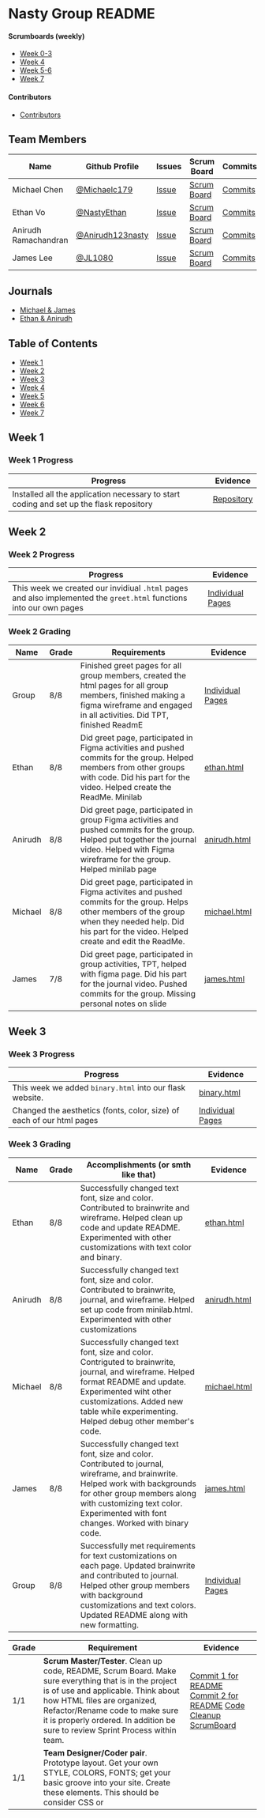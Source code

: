 # Nasty Group README

#### Scrumboards (weekly)
* [Week 0-3](https://github.com/NastyEthan/flask_portfolio/projects/1)
* [Week 4](https://2github.com/NastyEthan/flask_portfolio/projects/2)
* [Week 5-6](https://github.com/NastyEthan/flask_portfolio/projects/3)
* [Week 7](https://github.com/NastyEthan/flask_portfolio/projects/4)

#### Contributors
* [Contributors](https://github.com/NastyEthan/flask_portfolio/graphs/contributors)

## Team Members
| Name | Github Profile | Issues | Scrum Board | Commits | MiniLab |
| - | - | - | - | - | -|
| Michael Chen | [@Michaelc179](https://github.com/Michaelc179) |  [Issue](https://github.com/NastyEthan/flask_portfolio/issues?q=assignee%3AMichaelc179) | [Scrum Board](https://github.com/NastyEthan/flask_portfolio/projects/1?card_filter_query=assignee%3Amichaelc179) | [Commits](https://github.com/NastyEthan/flask_portfolio/commits?author=michaelc179) | [michael.html](https://github.com/NastyEthan/flask_portfolio/blob/main/templates/michael.html)
| Ethan Vo | [@NastyEthan](https://github.com/NastyEthan) | [Issue](https://github.com/NastyEthan/flask_portfolio/issues?q=assignee%3ANastyEthan) | [Scrum Board](https://github.com/NastyEthan/flask_portfolio/projects/1?card_filter_query=assignee%3ANastyEthan) | [Commits](https://github.com/NastyEthan/flask_portfolio/commits?author=NastyEthan) |[ethan.html](https://github.com/NastyEthan/flask_portfolio/blob/main/templates/ethan.html) |
| Anirudh Ramachandran | [@Anirudh123nasty](https://github.com/Anirudh123nasty) | [Issue](https://github.com/NastyEthan/flask_portfolio/issues?q=assignee%3AAnirudh123nasty) | [Scrum Board](https://github.com/NastyEthan/flask_portfolio/projects/1?card_filter_query=assignee%3AAnirudh123nasty) | [Commits](https://github.com/NastyEthan/flask_portfolio/commits?author=Anirudh123nasty) | [anirudh.html](https://github.com/NastyEthan/flask_portfolio/blob/main/templates/anirudh.html) |
| James Lee | [@JL1080](https://github.com/JL1080) | [Issue](https://github.com/NastyEthan/flask_portfolio/issues?q=assignee%3AJL1080) | [Scrum Board](https://github.com/NastyEthan/flask_portfolio/projects/1?card_filter_query=assignee%3AJL1080) | [Commits](https://github.com/NastyEthan/flask_portfolio/commits?author=JL1080) | [james.html](https://github.com/NastyEthan/flask_portfolio/blob/main/templates/james.html) |

## Journals
* [Michael & James](https://docs.google.com/document/d/1Kcb8k2XW2PODSQW_EKFYb1XKB39VrwB-OEAnCMM7Frs/edit?usp=sharing)
* [Ethan & Anirudh](https://docs.google.com/document/d/1-AS5NcpL8dvRFaj1oww0tR8XM1lf20oFSDFuEdq7OxQ/edit?usp=sharing)

## Table of Contents
* [Week 1](https://github.com/NastyEthan/flask_portfolio/blob/main/README.md#week-1)
* [Week 2](https://github.com/NastyEthan/flask_portfolio/blob/main/README.md#week-2)
* [Week 3](https://github.com/NastyEthan/flask_portfolio/blob/main/README.md#week-3)
* [Week 4](https://github.com/NastyEthan/flask_portfolio/blob/main/README.md#week-4) 
* [Week 5](https://github.com/NastyEthan/flask_portfolio/blob/main/README.md#week-5) 
* [Week 6](https://github.com/NastyEthan/flask_portfolio/blob/main/README.md#week-6) 
* [Week 7](https://github.com/NastyEthan/flask_portfolio/blob/main/README.md#week-7) 


## Week 1

### Week 1 Progress
| Progress | Evidence |
| - | - |
| Installed all the application necessary to start coding and set up the flask repository | [Repository](https://github.com/NastyEthan/flask_portfolio) |

## Week 2

### Week 2 Progress
| Progress | Evidence |
| - | - |
| This week we created our invidiual `.html` pages and also implemented the `greet.html` functions into our own pages | [Individual Pages](https://github.com/NastyEthan/flask_portfolio/tree/main/templates) |

### Week 2 Grading
| Name | Grade | Requirements | Evidence |
| - | - | - | - |
| Group | 8/8 | Finished greet pages for all group members, created the html pages for all group members, finished making a figma wireframe and engaged in all activities.  Did TPT, finished ReadmE | [Individual Pages](https://github.com/NastyEthan/flask_portfolio/tree/main/templates)
| Ethan | 8/8 | Did greet page, participated in Figma activities and pushed commits for the group. Helped members from other groups with code. Did his part for the video. Helped create the ReadMe. Minilab | [ethan.html](https://github.com/NastyEthan/flask_portfolio/blob/main/templates/ethan.html) |
| Anirudh | 8/8 | Did greet page, participated in group Figma activities and pushed commits for the group. Helped put together the journal video. Helped with Figma wireframe for the group. Helped minilab page | [anirudh.html](https://github.com/NastyEthan/flask_portfolio/blob/main/templates/anirudh.html) |
| Michael | 8/8 | Did greet page, participated in Figma activites and pushed commits for the group. Helps other members of the group when they needed help. Did his part for the video. Helped create and edit the ReadMe. | [michael.html](https://github.com/NastyEthan/flask_portfolio/blob/main/templates/michael.html) |
| James | 7/8 | Did greet page, participated in group activities, TPT, helped with figma page. Did his part for the journal video. Pushed commits for the group. Missing personal notes on slide | [james.html](https://github.com/NastyEthan/flask_portfolio/blob/main/templates/james.html) |

## Week 3

### Week 3 Progress
| Progress | Evidence |
| - | - |
| This week we added `binary.html` into our flask website. | [binary.html](https://github.com/NastyEthan/flask_portfolio/blob/main/templates/binary.html) |
| Changed the aesthetics (fonts, color, size) of each of our html pages | [Individual Pages](https://github.com/NastyEthan/flask_portfolio/tree/main/templates) |

### Week 3 Grading
| Name | Grade | Accomplishments (or smth like that) | Evidence |
| - | - | - | - |
| Ethan | 8/8 | Successfully changed text font, size and color. Contributed to brainwrite and wireframe. Helped clean up code and update README. Experimented with other customizations with text color and binary. | [ethan.html](https://github.com/NastyEthan/flask_portfolio/blob/main/templates/ethan.html) |
| Anirudh |8/8 | Successfully changed text font, size and color. Contributed to brainwrite, journal, and wireframe. Helped set up code from minilab.html. Experimented with other customizations| [anirudh.html](https://github.com/NastyEthan/flask_portfolio/blob/main/templates/anirudh.html) |
| Michael |8/8 | Successfully changed text font, size and color. Contriguted to brainwrite, journal, and wireframe. Helped format README and update. Experimented wiht other customizations. Added new table while experimenting. Helped debug other member's code. | [michael.html](https://github.com/NastyEthan/flask_portfolio/blob/main/templates/michael.html) |
| James |8/8 | Successfully changed text font, size and color. Contributed to journal, wireframe, and brainwrite. Helped work with backgrounds for other group members along with customizing text color. Experimented with font changes. Worked with binary code. | [james.html](https://github.com/NastyEthan/flask_portfolio/blob/main/templates/james.html) |
| Group | 8/8 | Successfully met requirements for text customizations on each page. Updated brainwrite and contributed to journal. Helped other group members with background customizations and text colors. Updated README along with new formatting. | [Individual Pages](https://github.com/NastyEthan/flask_portfolio/tree/main/templates) |

| Grade | Requirement | Evidence|
| - | - | - |
| 1/1 | **Scrum Master/Tester**.  Clean up code, README, Scrum Board.   Make sure everything that is in the project is of use and applicable.  Think about how HTML files are organized, Refactor/Rename code to make sure it is properly ordered.  In addition be sure to review Sprint Process within team.|[Commit 1 for README](https://github.com/NastyEthan/flask_portfolio/commit/85508ac48460fce8d7b75945b1ba9d564dc01bdc) [Commit 2 for README](https://github.com/NastyEthan/flask_portfolio/commit/4b5f383656424e15fdef12ad0a40d499c5ddbd61) [Code Cleanup](https://github.com/NastyEthan/flask_portfolio/commit/13e2fb060d6a4f33ed6bb5c6c87be20d431657e7) [ScrumBoard](https://github.com/NastyEthan/flask_portfolio/projects/1) |
| 1/1 | **Team Designer/Coder pair**.  Prototype layout.  Get your own STYLE, COLORS, FONTS; get your basic groove into your site.  Create these elements.  This should be consider CSS or <style> for your site. [W3 Schools](https://www.w3schools.com/w3css/defaulT.asp) can provide guidance on CSS.. Experiment with Two themes... Try a couple of prototype experiments and get feedback from Crossover. | [Individual Pages](https://github.com/NastyEthan/flask_portfolio/tree/main/templates) |
| 1/1 | **Team Designer/Coder pair**.  Create location for Mini-labs, you could rename this to something for your team (aka How-its-Made, Concepts, etc).  This can have research or early concepts from your team.   Additionally this section should have embeds to Brain Write, Wireframes, Greet, and TPT3.  Evidence of research or early design. Try3x3 or 4x4 design on page. Bootstrap Grid layout | [minilab.html](https://github.com/NastyEthan/flask_portfolio/blob/main/templates/Minilab.html) |
|1 /1 | **Individual Coding**.   Review and update you home pages again.  Make sure you have a wireframe that can be linked to from your home page that shows design. | [Individual Pages](https://github.com/NastyEthan/flask_portfolio/tree/main/templates) [Brainwrite](https://docs.google.com/document/d/1t31XtKqvTwIF9UPtYcyjFa9-WkKPoQgcxXxMfE8rbKc/edit?usp=sharing) <br /> [Figma](https://www.figma.com/file/9eItLJPgtgRwK6GugaUwrl/Unique-Planner?node-id=0%3A1) |
| 1/1 | **Individual Research**.   Learn about binary this week through TPT and TT.  Also, review related videos on CB and Harvard Video.  Update journal, be ready to work on Binary lab next week. | [Michael and James Journal w/ TPT3](https://docs.google.com/document/d/1Kcb8k2XW2PODSQW_EKFYb1XKB39VrwB-OEAnCMM7Frs/edit?usp=sharing) <br /> [Ethan and Anirudh Journal w/ TPT3](https://docs.google.com/document/d/1-AS5NcpL8dvRFaj1oww0tR8XM1lf20oFSDFuEdq7OxQ/edit?usp=sharing)|

## Week 4  
  
### Week 4 Progress
| Progress | Evidence |
| - | - |
| Created a new scrumboard for Week 4 | [Week 4 Scrum Board](https://github.com/NastyEthan/flask_portfolio/projects/2) |
| Added binary.html and experimented with different hacks | [binary.html](https://github.com/NastyEthan/flask_portfolio/blob/main/templates/binary.html) |
| Added binary2.html with hacks and attempted 'dog and cat' task (given up to Monday to complete) | [binary2.html](https://github.com/NastyEthan/flask_portfolio/blob/main/templates/binary2.html) |
| Added ASCII | [ASCII](https://github.com/NastyEthan/flask_portfolio/commit/c96df6846d6f54fd0d458269af8853eff913a552) |
| Added the base for our main project in `planner.html`. There is no functionality in it yet. | [planner.html](https://github.com/NastyEthan/flask_portfolio/blob/main/templates/planner.html) |
| Made Group Video | [2 Minute Video](https://kapwi.ng/c/B6FEvQKEbp) | |
  
### Week 4 Grading
| Name | Grade | Work | Evidence |
| - | - | - | - |
| Ethan | 8/8 | Worked on ASCII hack for binary. Finished individual notes on videos. Updated README. Reformatted About page to use dropdown for Minilabs. Changed background color for pages. | [About Page](https://github.com/NastyEthan/flask_portfolio/commit/763f84323fb8bd69f0eee49b8c4ba17e8c789470) <br /> [Commit 2 About page](https://github.com/NastyEthan/flask_portfolio/commit/61775ba742338ab86a3773fdc6fcc2b4f2a812a3)|| |
| Anirudh | 8/8 | Worked on Dog/Cat 'hack' for binary (given up to Monday to complete). Finished individual notes on videos. Created Binary2.html. Updated Planner Page. |[DogCat Progress](https://github.com/NastyEthan/flask_portfolio/commit/cff33feff9c20edc961a206001c5a51f81652c03) <br /> [Binary2.html](https://github.com/NastyEthan/flask_portfolio/commit/15450f5f534326be9e114a255a03e2004d63a1de) <br /> [Updated Planner Page](https://github.com/NastyEthan/flask_portfolio/commit/46ef43c9acdf75302414feac7d480d7e75945374) || |
| Michael | 8/8 | Worked on ASCII hack for binary. Created binary page. Finished indidivual notes on videos. Broke down about dropdown and created dropdown for minilabs.|[Binary.html Commit 1](https://github.com/NastyEthan/flask_portfolio/commit/6b350ef355e2537e9b777da58522affdffdefb9e) <br /> [Commit 2](https://github.com/NastyEthan/flask_portfolio/commit/c96df6846d6f54fd0d458269af8853eff913a552) <br /> [Navbar/Minilab Reformatting](https://github.com/NastyEthan/flask_portfolio/commit/1114c98d08f946cc699cc3a0a26c59cd05f91d1a) || |
| James | 8/8 | Worked on Dog/Cat Swtich for binary (given up to Monday to complete). Added jpegs to assets file. Finished individual notes on videos.|[DogCat Progress](https://github.com/NastyEthan/flask_portfolio/commit/87bb8d789d7c81951bc9029429066a2fa5f430e1) || |

## Week 5

### Week 5 Progress
| Progress | Evidence |
| - | - |
| `michaelrgb.html` - contains 4 .jpg's of a charmander buying cake. Implemented rgb hack #2 | [michaelrgb.html](https://github.com/NastyEthan/flask_portfolio/blob/main/templates/michaelrgb.html)<br />[Commit](https://github.com/NastyEthan/flask_portfolio/commit/93ff63be5855c7fc51b01582905750715e50604c) |
| `images.py`- contains rgb hack #4 and attempt on resizing images. | [Commit](https://github.com/NastyEthan/flask_portfolio/commit/72073520287cdc894b7c0240fa611e1892b4a306)<br />[Commit](https://github.com/NastyEthan/flask_portfolio/commit/ffc03ea8edf1b022a9a1026ffbf80e96da73f6ba) |
| `jamesrgb.html` - contains button for grey scale function. Implemented RGB hack # 1 | [Commit](https://github.com/NastyEthan/flask_portfolio/commit/7acb26002404cb3e7dde078d7bb3e6e382cf981c) |
| `ethanrgb.html` - contains progress for image resizing. Partially implemented RGB hack # 3 | [Commit](https://github.com/NastyEthan/flask_portfolio/commit/ffc03ea8edf1b022a9a1026ffbf80e96da73f6ba) |

### Week 5 Grading
| Name | Grade | Requirements | Evidence |
| - | - | - | - |
| Group | 8/8 | Finished notes on TPT presentations and college board videos. Finished quizzes, took screenshots of practice problems and made corrections. Started RGB lab along with different hacks | [image.py](https://github.com/NastyEthan/flask_portfolio/blob/main/algorithms/image.py) |
| Ethan | 8/8 | Finished college board quizzes and notes, along with notes on TPT presentations and other notes. Started RGB picture resizing hacks. | [Commit](https://github.com/NastyEthan/flask_portfolio/commit/ffc03ea8edf1b022a9a1026ffbf80e96da73f6ba) |
| Anirudh | 8/8 | Finished college board quizzes and notes, along with notes on TPT presentations and other notes. Finished RGB Big O notation. | [Commit](https://github.com/NastyEthan/flask_portfolio/commit/72073520287cdc894b7c0240fa611e1892b4a306)|
| Michael | 8/8 | RGB Hack #2: adding text to the RGB images. College board 3.1-3.2 video notes and quizzes | [Commit](https://github.com/NastyEthan/flask_portfolio/commit/93ff63be5855c7fc51b01582905750715e50604c)<br />[Journal Week 5](https://docs.google.com/document/d/1Kcb8k2XW2PODSQW_EKFYb1XKB39VrwB-OEAnCMM7Frs/edit#heading=h.9mn466vqyzp) |
| James | 8/8 | Finished college board quizzes and notes, along with notes on TPT presentations and other notes. Finished Grey Scale hack for RGB| [Commit](https://github.com/NastyEthan/flask_portfolio/commit/7acb26002404cb3e7dde078d7bb3e6e382cf981c) |
  
| Grade | Requirement | Evidence|
| - | - | - |
| 1 | Scrum/Pair activity.  Listen to OO's and TO's introduction.  Write about OOs' and TOs roles in your journal.  Brainstorm on how you think fellow student can help you in Test Prep.  Review idea with Scrum Team, then review again with Crossover team.  Each Scrum Team create summary and provide ideas to OO's.| [Michael & James Journal](https://docs.google.com/document/d/1Kcb8k2XW2PODSQW_EKFYb1XKB39VrwB-OEAnCMM7Frs/edit?usp=sharing)<br>[Ethan & Anirudh Journal](https://docs.google.com/document/d/1-AS5NcpL8dvRFaj1oww0tR8XM1lf20oFSDFuEdq7OxQ/edit?usp=sharing) |
| 1 | Scrum/Pair activity and journal. Unit 3.1 work.   Follow instructions and guidance from OO's| [Michael & James Journal](https://docs.google.com/document/d/1Kcb8k2XW2PODSQW_EKFYb1XKB39VrwB-OEAnCMM7Frs/edit?usp=sharing)<br>[Ethan & Anirudh Journal](https://docs.google.com/document/d/1-AS5NcpL8dvRFaj1oww0tR8XM1lf20oFSDFuEdq7OxQ/edit?usp=sharing) |
| 1 | Scrum/Pair activity and journal. Unit 3.2 work.   Follow instructions and guidance from OO's| [Michael & James Journal](https://docs.google.com/document/d/1Kcb8k2XW2PODSQW_EKFYb1XKB39VrwB-OEAnCMM7Frs/edit?usp=sharing)<br>[Ethan & Anirudh Journal](https://docs.google.com/document/d/1-AS5NcpL8dvRFaj1oww0tR8XM1lf20oFSDFuEdq7OxQ/edit?usp=sharing)  |
  
  ## Week 6

### Week 6 Progress
| Progress | Evidence |
| - | - |
| `michaelrgb.html`- imported and implimented new universal fonts for individual pages. Also added grey scale to individual page. | [Commit](https://github.com/NastyEthan/flask_portfolio/commit/9169c00616d7ce08936f1c06ff6d94c3b0ca8ce0)<br />[Commit](https://github.com/NastyEthan/flask_portfolio/commit/2bcacba053961f96d3ba30cf8ffb6678bfa622c3) | 
| `ethanrgb.html` - contains finished image resizing. Fully implemented RGB hack # 3. Also touched up pages and format. | [Commit](https://github.com/NastyEthan/flask_portfolio/commit/e145a1301190f34900203ecbfbe971e9b4033aa8)<br />[Commit](https://github.com/NastyEthan/flask_portfolio/commit/57d5541381b62d4c9488a8f5fdaf7a9a527340ff) |
| `anirudhrgb.html`-  implimented new universal fonts for individual pages. Also wrote on own images. | [Commit](https://github.com/NastyEthan/flask_portfolio/commit/ead060cc3461b00c6c7376a95e087c65e37ef03d)<br />[Commit](https://github.com/NastyEthan/flask_portfolio/commit/2bcacba053961f96d3ba30cf8ffb6678bfa622c3) | 
| `jamesrgb.html`-  implimented new universal fonts for individual pages. Also found easier way for grey scale | [Commit](https://github.com/NastyEthan/flask_portfolio/commit/03eac5fbbc6af4409506010023238949b1d0e87e)<br />[Commit](https://github.com/NastyEthan/flask_portfolio/commit/d75ded45b579f84373db1ed4d202557986e56f00) |


### Week 6 Grading
| Name | Grade | Requirements | Evidence |
| - | - | - | - |
| Group | 8/8 | Finished notes on TPT presentations and college board videos. Finished quizzes, took screenshots of practice problems and made corrections. Finished RGB lab along with different hacks | [image.py](https://github.com/NastyEthan/flask_portfolio/blob/main/algorithms/image.py) |
| Ethan | 8/8 | Finished college board quizzes and notes, along with notes on TPT presentations and other notes. Used universal fonts and finished RGB picture resizing hacks. | [Commit](https://github.com/NastyEthan/flask_portfolio/commit/e145a1301190f34900203ecbfbe971e9b4033aa8)<br />[Commit](https://github.com/NastyEthan/flask_portfolio/commit/57d5541381b62d4c9488a8f5fdaf7a9a527340ff) |
| Anirudh | 8/8 | Finished college board quizzes and notes, along with notes on TPT presentations and other notes. Used universal fonts, added writing on image and project layout notes  | [Notes](https://docs.google.com/document/d/1ap0cW_aSCZotCXZSzTm050EakCtGQCYbtcwvLQhGf04/edit)<br />[Commit](https://github.com/NastyEthan/flask_portfolio/commit/209f511a50a09a4b68b4feb18f0450f1404d8ae2)<br />[Commit](https://github.com/NastyEthan/flask_portfolio/commit/ead060cc3461b00c6c7376a95e087c65e37ef03d)|
| Michael | 8/8 | Finished college board quizzes and notes, along with notes on TPT presentations and other notes. Added universal fonts to base.html, added grey scale. | [Commit](https://github.com/NastyEthan/flask_portfolio/commit/9169c00616d7ce08936f1c06ff6d94c3b0ca8ce0)<br />[Commit](https://github.com/NastyEthan/flask_portfolio/commit/2bcacba053961f96d3ba30cf8ffb6678bfa622c3) |
| James | 8/8 | Finished college board quizzes and notes, along with notes on TPT presentations and other notes. Used universal fonts and found easier way for grey scale| [Commit](https://github.com/NastyEthan/flask_portfolio/commit/03eac5fbbc6af4409506010023238949b1d0e87e)<br />[Commit](https://github.com/NastyEthan/flask_portfolio/commit/d75ded45b579f84373db1ed4d202557986e56f00) |
  
| Grade | Requirement | Evidence|
| - | - | - |
| 1 | Hack 1: RGB Values with an Image, Frontend... how would you change to grey scale dynamically? | [Commit: James](https://github.com/NastyEthan/flask_portfolio/commit/d75ded45b579f84373db1ed4d202557986e56f00) |
| 1 | Hack 2: RGB Values with an Image, Backend... how would you write a message on top of image (Links to an external site.) and transport it to the Web?  Look at Pillow Image write in Tester | [Commit: Michael](https://github.com/NastyEthan/flask_portfolio/commit/93ff63be5855c7fc51b01582905750715e50604c) |
| 1 | Hack 3: RGB Values with an Image, New Development.  explore and implement a new possibility in manipulating images (Links to an external site.) | [Commit: Ethan](https://github.com/NastyEthan/flask_portfolio/commit/c431506b7c4418d4a4969c79f252bcb5e66a5f6f) [Commit 2](https://github.com/NastyEthan/flask_portfolio/commit/e145a1301190f34900203ecbfbe971e9b4033aa8) |
| 1 | Hack 4: RGB Values with an Image.  Make journal entries and do corrections in code.   Backend... image files are really big, this would make a Programmer consider being efficiency in programming.  What are the calculations?  Could the image.py function "def image_data" more efficient?  There is a science to writing efficient algorithms called Big O notation (Links to an external site.). Write image_data function to be more efficient according to Big O notation.  Basically, you are looking to remove a loop | [Commit: Anirudh](https://github.com/NastyEthan/flask_portfolio/commit/72073520287cdc894b7c0240fa611e1892b4a306) |

## Week 7

### Week 7 Progress
| Progress | Evidence |
| - | - |
| `binary.html` - Progress on implementation of ASCII to Unicode conversion. Finished shift code for bulbs  | [Commit](https://github.com/NastyEthan/flask_portfolio/commit/39de00e48056f6b7ce70cfffd7fb10f91732c780) <br > [Commit](https://github.com/NastyEthan/flask_portfolio/commit/dba3f1b765fae297dd00d4a2380b57432213eb0f)|
| `binary2.html` - Progress on unsigned addition. | [Commit](https://github.com/NastyEthan/flask_portfolio/commit/3d553199420d35a824b1c0d7d5e672539e9b652c) |
| `logicgate.html` - Progress on logic gates lab |[Commit]() |
  |`colorcode.html` - Progress on volor coding and individual R, G, B collumns.|[Commit](https://github.com/NastyEthan/flask_portfolio/commit/6bb298b3ecc8891c81816b354a18f159fc20ef41)|


### Week 7 Grading
| Name | Grade | Requirements | Evidence |
| - | - | - | - |
| Group |  |  | |
| Ethan |  |  |  |
| Anirudh |  |  |  |
| Michael |  |  |  |
| James |  | |  |

## Ideas:

  
* Planner (School, Work, Personal)

We want to create a efficient and aesthetically nice planner that can be used for anything (School, Work, Personal). Typically, the reason we do not use planners are becauses they are hassle to set up and use, but we want to change that with our project

Have dropdown for different classes, jobs, times, etc.

Pictures to match with tasks

Simple set up of time slots and several buttons for flexibility

